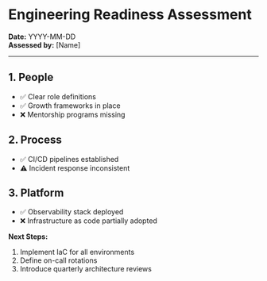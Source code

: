 # Engineering Readiness Assessment

**Date:** YYYY-MM-DD  
**Assessed by:** [Name]  

---

## 1. People
- ✅ Clear role definitions  
- ✅ Growth frameworks in place  
- ❌ Mentorship programs missing  

## 2. Process
- ✅ CI/CD pipelines established  
- ⚠️ Incident response inconsistent  

## 3. Platform
- ✅ Observability stack deployed  
- ❌ Infrastructure as code partially adopted  

**Next Steps:**
1. Implement IaC for all environments  
2. Define on-call rotations  
3. Introduce quarterly architecture reviews  
